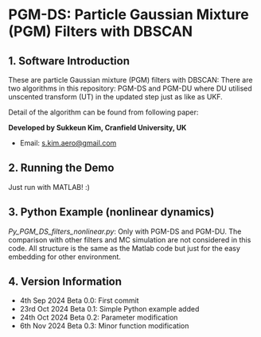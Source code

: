# PGM-DS: Particle Gaussian Mixture (PGM) Filters with DBSCAN

## 1. Software Introduction

These are particle Gaussian mixture (PGM) filters with DBSCAN:
There are two algorithms in this repository: PGM-DS and PGM-DU where DU utilised unscented transform (UT) in the updated step just as like as UKF.

Detail of the algorithm can be found from following paper:


**Developed by Sukkeun Kim, Cranfield University, UK**
* Email: <s.kim.aero@gmail.com>


## 2. Running the Demo

Just run with MATLAB! :)

## 3. Python Example (nonlinear dynamics)

*Py_PGM_DS_filters_nonlinear.py*: Only with PGM-DS and PGM-DU. The comparison with other filters and MC simulation are not considered in this code. All structure is the same as the Matlab code but just for the easy embedding for other environment.

## 4. Version Information

* 4th Sep 2024 Beta 0.0: First commit
* 23rd Oct 2024 Beta 0.1: Simple Python example added
* 24th Oct 2024 Beta 0.2: Parameter modification
* 6th Nov 2024 Beta 0.3: Minor function modification
